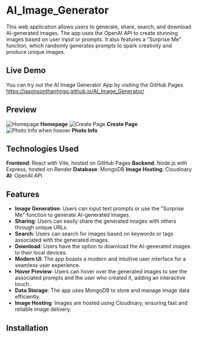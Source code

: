 # AI_Image_Generator

This web application allows users to generate, share, search, and download AI-generated images. The app uses the OpenAI API to create stunning images based on user input or prompts. It also features a "Surprise Me" function, which randomly generates prompts to spark creativity and produce unique images.

## Live Demo
You can try out the AI Image Generator App by visiting the GitHub Pages 
https://jasonsonthanhngo.github.io/AI_Image_Generator/

## Preview

![Homepage](https://github.com/jasonsonthanhngo/AI_Image_Generator/assets/131301318/e59d61de-7938-49a2-8a44-e852e72cb6a2)
**Homepage**
![Create Page](https://github.com/jasonsonthanhngo/AI_Image_Generator/assets/131301318/b8bf49c8-1ee5-46ab-9ea8-13f309030b54)
**Create Page**
![Photo Info when hoover](https://github.com/jasonsonthanhngo/AI_Image_Generator/assets/131301318/cc6a892f-3654-4fa2-a5e2-1ebdf5996589)
**Photo Info**


## Technologies Used

**Frontend**: React with Vite, hosted on GitHub Pages
**Backend**: Node.js with Express, hosted on Render
**Database**: MongoDB
**Image Hosting**: Cloudinary
**AI**: OpenAI API 

## Features

- **Image Generation**: Users can input text prompts or use the "Surprise Me" function to generate AI-generated images.
- **Sharing**: Users can easily share the generated images with others through unique URLs.
- **Search**: Users can search for images based on keywords or tags associated with the generated images.
- **Download**: Users have the option to download the AI-generated images to their local devices.
- **Modern UI**: The app boasts a modern and intuitive user interface for a seamless user experience.
- **Hover Preview**: Users can hover over the generated images to see the associated prompts and the user who created it, adding an interactive touch.
- **Data Storage**: The app uses MongoDB to store and manage image data efficiently.
- **Image Hosting**: Images are hosted using Cloudinary, ensuring fast and reliable image delivery.

## Installation


